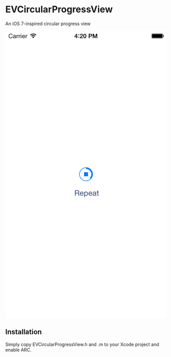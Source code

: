 EVCircularProgressView
======================

An iOS 7-inspired circular progress view

![screenshot](Screenshot.png)

Installation
------------

Simply copy EVCircularProgressView.h and .m to your Xcode project and enable ARC.